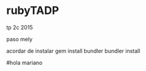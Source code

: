 # rubyTADP
tp 2c 2015

paso mely

acordar de instalar
gem install bundler
bundler install

#hola mariano